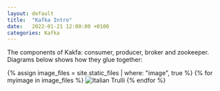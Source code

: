 ```yaml
---
layout: default
title:  "Kafka Intro"
date:   2022-01-21 12:00:00 +0100
categories: Kafka
---
```


The components of Kakfa: consumer, producer, broker and zookeeper.  Diagrams below shows how they glue together:

{% assign image_files = site.static_files | where: "image", true %}
{% for myimage in image_files %}
  <img src="{{ myimage.path }}" alt="Italian Trulli">
{% endfor %}
